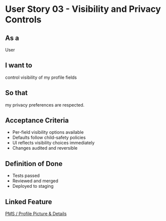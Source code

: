 # User Story 03 - Visibility and Privacy Controls

## As a
User

## I want to
control visibility of my profile fields

## So that
my privacy preferences are respected.

## Acceptance Criteria
- Per-field visibility options available
- Defaults follow child-safety policies
- UI reflects visibility choices immediately
- Changes audited and reversible

## Definition of Done
- Tests passed
- Reviewed and merged
- Deployed to staging

## Linked Feature
[PMS / Profile Picture & Details](../feature-spec.md)

